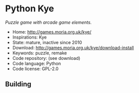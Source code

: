 # Python Kye

_Puzzle game with arcade game elements._

- Home: http://games.moria.org.uk/kye/
- Inspirations: Kye
- State: mature, inactive since 2010
- Download: http://games.moria.org.uk/kye/download-install
- Keywords: puzzle, remake
- Code repository: (see download)
- Code language: Python
- Code license: GPL-2.0

## Building
